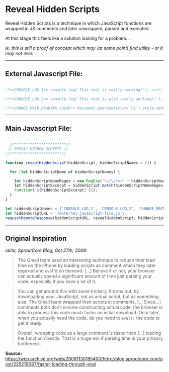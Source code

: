 # Reveal Hidden Scripts
Reveal Hidden Scripts is a technique in which JavaScript functions are wrapped in JS comments and later unwrapped, parsed and executed.

At this stage this feels like a solution looking for a problem...

*ie. this is still a proof of concept which may (at some point) find utility - or it may not ever.*

_______

## External Javascript File:

```js

/*¤¤CONSOLE_LOG_1¤¤ console.log('This test is really working!'); ¤¤¤*/

/*¤¤CONSOLE_LOG_2¤¤ console.log('This test is also really working!!'); ¤¤¤*/

/*¤¤CHANGE_MAIN_HEADING_COLOR¤¤ document.querySelector('h1').style.setProperty('color', 'pink'); ¤¤¤*/

```

_______

## Main Javascript File:

```js

  //***********************//
 // REVEAL HIDDEN SCRIPTS //
//***********************//

function revealHiddenScript(hiddenScript, hiddenScriptNames = []) {

  for (let hiddenScriptName of hiddenScriptNames) {

    let hiddenScriptNameRegex = new RegExp('\\/\\*¤¤' + hiddenScriptName + '¤¤\\s([^¤]+)¤¤¤\\*\\/');
    let hiddenScriptExcerpt = hiddenScript.match(hiddenScriptNameRegex)[1];
    Function(`${hiddenScriptExcerpt}`)();
  }
}

let hiddenScriptNames = ['CONSOLE_LOG_1', 'CONSOLE_LOG_2', 'CHANGE_MAIN_HEADING_COLOR'];
let hiddenScriptURL = '/external-javascript-file.js';
requestRemoteResponse(hiddenScriptURL, revealHiddenScript, hiddenScriptNames);

```

_____

## Original Inspiration

*okito, SproutCore Blog, Oct 27th, 2008:*

> The Gmail team used an interesting technique to reduce their load time on the iPhone by loading scripts as comment which they later regexed and `eval`’d on demand. [...] Believe it or not, your browser can actually spend a significant amount of time just parsing your code; especially if you have a lot of it.

> You can get around this with some trickery, it turns out, by downloading your JavaScript, not as actual script, but as something else.  The Gmail team wrapped their scripts in comments. [... Since...] comments both don’t involve constructing actual code, the browser is able to process this code much faster on initial download.  Only later, when you actually need the code, do you need to `eval()` the code to get it ready.

> Overall, wrapping code as a large comment is faster than [...] loading the function directly.  That is a huge win if parsing time is your primary bottleneck.

**Source:** https://web.archive.org/web/20091130185400/http://blog.sproutcore.com/post/225219087/faster-loading-through-eval
